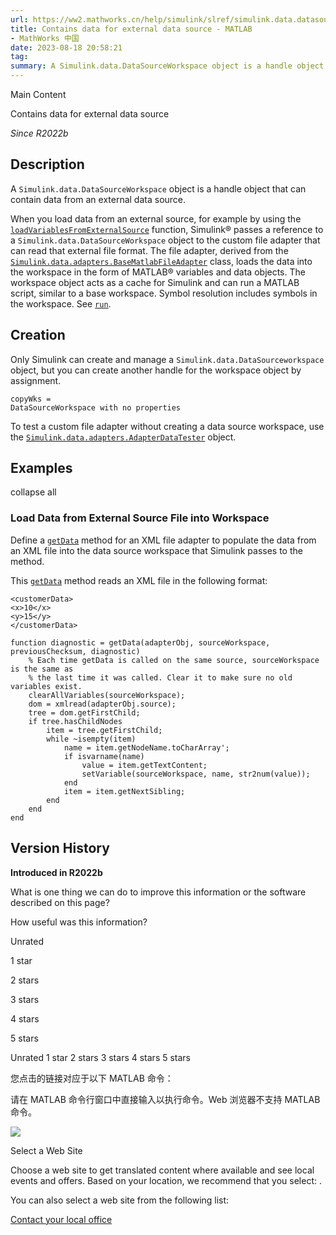 ```yaml
---
url: https://ww2.mathworks.cn/help/simulink/slref/simulink.data.datasourceworkspace.html
title: Contains data for external data source - MATLAB
- MathWorks 中国
date: 2023-08-18 20:58:21
tag: 
summary: A Simulink.data.DataSourceWorkspace object is a handle object that can contain data from an external ......
---
```

Main Content

Contains data for external data source

_Since R2022b_

## Description

A `Simulink.data.DataSourceWorkspace` object is a handle object that can contain data from an external data source.

When you load data from an external source, for example by using the [`loadVariablesFromExternalSource`](https://ww2.mathworks.cn/help/simulink/slref/simulink.simulationinput.loadvariablesfromexternalsource.html) function, Simulink® passes a reference to a `Simulink.data.DataSourceWorkspace` object to the custom file adapter that can read that external file format. The file adapter, derived from the [`Simulink.data.adapters.BaseMatlabFileAdapter`](https://ww2.mathworks.cn/help/simulink/slref/simulink.data.adapters.basematlabfileadapter-class.html) class, loads the data into the workspace in the form of MATLAB® variables and data objects. The workspace object acts as a cache for Simulink and can run a MATLAB script, similar to a base workspace. Symbol resolution includes symbols in the workspace. See [`run`](https://ww2.mathworks.cn/help/simulink/slref/simulink.data.datasourceworkspace.run.html).

## Creation

Only Simulink can create and manage a `Simulink.data.DataSourceworkspace` object, but you can create another handle for the workspace object by assignment.

```
copyWks = 
DataSourceWorkspace with no properties

```

To test a custom file adapter without creating a data source workspace, use the [`Simulink.data.adapters.AdapterDataTester`](https://ww2.mathworks.cn/help/simulink/slref/simulink.data.adapters.adapterdatatester.html) object.

## Examples

collapse all

### Load Data from External Source File into Workspace

Define a [`getData`](https://ww2.mathworks.cn/help/simulink/slref/simulink.data.adapters.basematlabfileadapter.getdata.html) method for an XML file adapter to populate the data from an XML file into the data source workspace that Simulink passes to the method.

This [`getData`](https://ww2.mathworks.cn/help/simulink/slref/simulink.data.adapters.basematlabfileadapter.getdata.html) method reads an XML file in the following format:

```
<customerData>
<x>10</x>
<y>15</y>
</customerData>

```

```
function diagnostic = getData(adapterObj, sourceWorkspace, previousChecksum, diagnostic)​
    % Each time getData is called on the same source, sourceWorkspace is the same as
    % the last time it was called. Clear it to make sure no old variables exist.
    clearAllVariables(sourceWorkspace);
    dom = xmlread(adapterObj.source);
    tree = dom.getFirstChild;
    if tree.hasChildNodes
        item = tree.getFirstChild;
        while ~isempty(item)
            name = item.getNodeName.toCharArray';
            if isvarname(name)
                value = item.getTextContent;
                setVariable(sourceWorkspace, name, str2num(value));
            end
            item = item.getNextSibling;
        end
    end
end

```

## Version History

**Introduced in R2022b**

What is one thing we can do to improve this information or the software described on this page?

How useful was this information?

Unrated

1 star

2 stars

3 stars

4 stars

5 stars

 Unrated  1 star  2 stars  3 stars  4 stars  5 stars

您点击的链接对应于以下 MATLAB 命令：

请在 MATLAB 命令行窗口中直接输入以执行命令。Web 浏览器不支持 MATLAB 命令。

![](https://ww2.mathworks.cn/images/responsive/global/pic-header-mathworks-logo2.svg)

Select a Web Site

Choose a web site to get translated content where available and see local events and offers. Based on your location, we recommend that you select: .

You can also select a web site from the following list:

[Contact your local office](#)